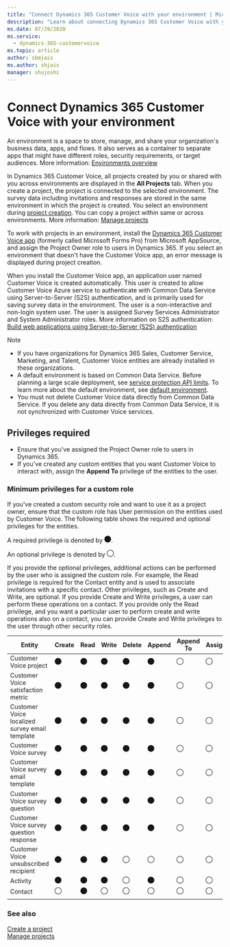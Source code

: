 ```yaml
---
title: "Connect Dynamics 365 Customer Voice with your environment | MicrosoftDocs"
description: "Learn about connecting Dynamics 365 Customer Voice with your environment"
ms.date: 07/29/2020
ms.service: 
  - dynamics-365-customervoice
ms.topic: article
author: sbmjais
ms.author: shjais
manager: shujoshi
---
```


# Connect Dynamics 365 Customer Voice with your environment

An environment is a space to store, manage, and share your organization's business data, apps, and flows. It also serves as a container to separate apps that might have different roles, security requirements, or target audiences. More information: [Environments overview](https://docs.microsoft.com/power-platform/admin/environments-overview)

In Dynamics 365 Customer Voice, all projects created by you or shared with you across environments are displayed in the **All Projects** tab. When you create a project, the project is connected to the selected environment. The survey data including invitations and responses are stored in the same environment in which the project is created. You select an environment during [project creation](create-project.md). You can copy a project within same or across environments. More information: [Manage projects](manage-projects.md)

To work with projects in an environment, install the [Dynamics 365 Customer Voice app](https://appsource.microsoft.com/en-us/product/dynamics-365/mscrm.shimla?tab=Overview) (formerly called Microsoft Forms Pro) from Microsoft AppSource, and assign the Project Owner role to users in Dynamics 365. If you select an environment that doesn't have the Customer Voice app, an error message is displayed during project creation.

When you install the Customer Voice app, an application user named Customer Voice is created automatically. This user is created to allow Customer Voice Azure service to authenticate with Common Data Service using Server-to-Server (S2S) authentication, and is primarily used for saving survey data in the environment. The user is a non-interactive and non-login system user. The user is assigned Survey Services Administrator and System Administrator roles. More information on S2S authentication: [Build web applications using Server-to-Server (S2S) authentication](https://docs.microsoft.com/powerapps/developer/common-data-service/build-web-applications-server-server-s2s-authentication)

> [!NOTE]
> - If you have organizations for Dynamics 365 Sales, Customer Service, Marketing, and Talent, Customer Voice entities are already installed in these organizations.
> - A default environment is based on Common Data Service. Before planning a large scale deployment, see [service protection API limits](https://docs.microsoft.com/powerapps/developer/common-data-service/api-limits). To learn more about the default environment, see [default environment](https://docs.microsoft.com/power-platform/admin/environments-overview#the-default-environment).
> - You must not delete Customer Voice data directly from Common Data Service. If you delete any data directly from Common Data Service, it is not synchronized with Customer Voice services.

## Privileges required

- Ensure that you've assigned the Project Owner role to users in Dynamics 365.
- If you've created any custom entities that you want Customer Voice to interact with, assign the **Append To** privilege of the entities to the user.

### Minimum privileges for a custom role

If you've created a custom security role and want to use it as a project owner, ensure that the custom role has User permission on the entities used by Customer Voice. The following table shows the required and optional privileges for the entities.

A required privilege is denoted by ![Required](media/required-icon.png "Required").

An optional privilege is denoted by ![Optional](media/optional-icon.png "Optional").

If you provide the optional privileges, additional actions can be performed by the user who is assigned the custom role. For example, the Read privilege is required for the Contact entity and is used to associate invitations with a specific contact. Other privileges, such as Create and Write, are optional. If you provide Create and Write privileges, a user can perform these operations on a contact. If you provide only the Read privilege, and you want a particular user to perform create and write operations also on a contact, you can provide Create and Write privileges to the user through other security roles.

|Entity                            |Create   |Read     |Write    |Delete   |Append   |Append To|Assign |Share   |
|----------------------------------|---------|---------|---------|---------|---------|--------|--------|--------|
|Customer Voice project      |![Required](media/required-icon.png "Required") |![Required](media/required-icon.png "Required") |![Required](media/required-icon.png "Required") |![Required](media/required-icon.png "Required") |![Required](media/required-icon.png "Required") |![Optional](media/optional-icon.png "Optional")|![Optional](media/optional-icon.png "Optional")|![Optional](media/optional-icon.png "Optional")|
|Customer Voice satisfaction metric    |![Required](media/required-icon.png "Required") |![Required](media/required-icon.png "Required") |![Required](media/required-icon.png "Required") |![Required](media/required-icon.png "Required") |![Required](media/required-icon.png "Required") |![Optional](media/optional-icon.png "Optional")|![Optional](media/optional-icon.png "Optional")|![Optional](media/optional-icon.png "Optional")|
|Customer Voice localized survey email template     |![Required](media/required-icon.png "Required") |![Required](media/required-icon.png "Required") |![Required](media/required-icon.png "Required") |![Required](media/required-icon.png "Required") |![Required](media/required-icon.png "Required") |![Optional](media/optional-icon.png "Optional")|![Optional](media/optional-icon.png "Optional")|![Optional](media/optional-icon.png "Optional")|
|Customer Voice survey                  |![Required](media/required-icon.png "Required") |![Required](media/required-icon.png "Required") |![Required](media/required-icon.png "Required") |![Required](media/required-icon.png "Required") |![Required](media/required-icon.png "Required") |![Optional](media/optional-icon.png "Optional")|![Optional](media/optional-icon.png "Optional")|![Optional](media/optional-icon.png "Optional")|
|Customer Voice survey email template   |![Required](media/required-icon.png "Required") |![Required](media/required-icon.png "Required") |![Required](media/required-icon.png "Required") |![Required](media/required-icon.png "Required") |![Required](media/required-icon.png "Required") |![Optional](media/optional-icon.png "Optional")|![Optional](media/optional-icon.png "Optional")|![Optional](media/optional-icon.png "Optional")|
|Customer Voice survey question         |![Required](media/required-icon.png "Required") |![Required](media/required-icon.png "Required") |![Required](media/required-icon.png "Required") |![Required](media/required-icon.png "Required") |![Required](media/required-icon.png "Required") |![Optional](media/optional-icon.png "Optional")|![Optional](media/optional-icon.png "Optional")|![Optional](media/optional-icon.png "Optional")|
|Customer Voice survey question response|![Required](media/required-icon.png "Required") |![Required](media/required-icon.png "Required") |![Required](media/required-icon.png "Required") |![Required](media/required-icon.png "Required") |![Required](media/required-icon.png "Required") |![Optional](media/optional-icon.png "Optional")|![Optional](media/optional-icon.png "Optional")|![Optional](media/optional-icon.png "Optional")|
|Customer Voice unsubscribed recipient  |![Required](media/required-icon.png "Required") |![Required](media/required-icon.png "Required") |![Required](media/required-icon.png "Required") |![Optional](media/optional-icon.png "Optional") |![Optional](media/optional-icon.png "Optional") |![Optional](media/optional-icon.png "Optional")|![Optional](media/optional-icon.png "Optional")|![Optional](media/optional-icon.png "Optional")|
|Activity                          |![Required](media/required-icon.png "Required") |![Required](media/required-icon.png "Required") |![Required](media/required-icon.png "Required") |![Optional](media/optional-icon.png "Optional") |![Required](media/required-icon.png "Required") |![Optional](media/optional-icon.png "Optional")|![Optional](media/optional-icon.png "Optional")|![Optional](media/optional-icon.png "Optional")|
|Contact                           |![Optional](media/optional-icon.png "Optional") |![Required](media/required-icon.png "Required") |![Optional](media/optional-icon.png "Optional") |![Optional](media/optional-icon.png "Optional") |![Optional](media/optional-icon.png "Optional") |![Optional](media/optional-icon.png "Optional")|![Optional](media/optional-icon.png "Optional")|![Optional](media/optional-icon.png "Optional")|
||||||||||

### See also

[Create a project](create-project.md)<br>
[Manage projects](manage-projects.md)<br>
